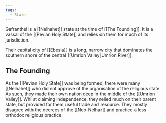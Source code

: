 ```yaml
---
tags:
  - State
---
```

Gafranthel is a [[Nelhahet]] state at the time of [[The Founding]]. It is a vassal of the [[Pevian Holy State]] and relies on them for much of its jurisdiction. 

Their capital city of [[Ebesia]] is a long, narrow city that dominates the southern shore of the central [[Umrion Valley|Umrion River]].
## The Founding

As the [[Pevian Holy State]] was being formed, there were many [[Nelhahet]] who did not approve of the organisation of the religious state. As such, they made their own nation deep in the middle of the [[Umrion Valley]]. Whilst claiming independence, they relied much on their parent state, but provided for them useful trade and resource. They mostly disagree with the decrees of the [[Neo-Nelhar]] and practice a less orthodox religious practice. 